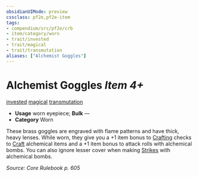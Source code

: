 ```yaml
---
obsidianUIMode: preview
cssclass: pf2e,pf2e-item
tags:
- compendium/src/pf2e/crb
- item/category/worn
- trait/invested
- trait/magical
- trait/transmutation
aliases: ["Alchemist Goggles"]
---
```

# Alchemist Goggles *Item 4+*  
[invested](rules/traits/invested.md)  [magical](rules/traits/magical.md)  [transmutation](rules/traits/transmutation.md)  

- **Usage** worn eyepiece; **Bulk** —
- **Category** Worn

These brass goggles are engraved with flame patterns and have thick, heavy lenses. While worn, they give you a +1 item bonus to [Crafting](compendium/skills.md#Crafting) checks to [Craft](rules/actions/craft.md) alchemical items and a +1 item bonus to attack rolls with alchemical bombs. You can also ignore lesser cover when making [Strikes](rules/actions/strike.md) with alchemical bombs.

*Source: Core Rulebook p. 605*